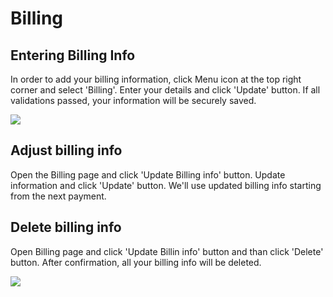 # Billing

## Entering Billing Info

In order to add your billing information, click Menu icon at the top right corner and 
select 'Billing'. Enter your details and click 'Update' button. 
If all validations passed, your information will be securely saved.

![](images/billing_default_view.png)

## Adjust billing info

Open the Billing page and click 'Update Billing info' button. Update information and click 'Update' button. We'll use updated billing info starting from the next payment. 


## Delete billing info
Open Billing page and click 'Update Billin info' button and than click 'Delete' button. After confirmation, all your billing info will be deleted.

![](images/delete_billing.png)
